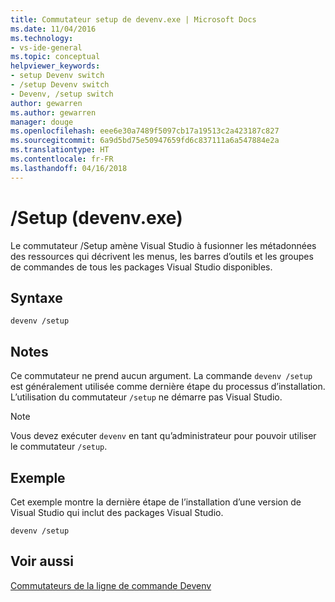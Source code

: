 ```yaml
---
title: Commutateur setup de devenv.exe | Microsoft Docs
ms.date: 11/04/2016
ms.technology:
- vs-ide-general
ms.topic: conceptual
helpviewer_keywords:
- setup Devenv switch
- /setup Devenv switch
- Devenv, /setup switch
author: gewarren
ms.author: gewarren
manager: douge
ms.openlocfilehash: eee6e30a7489f5097cb17a19513c2a423187c827
ms.sourcegitcommit: 6a9d5bd75e50947659fd6c837111a6a547884e2a
ms.translationtype: HT
ms.contentlocale: fr-FR
ms.lasthandoff: 04/16/2018
---
```

# <a name="setup-devenvexe"></a>/Setup (devenv.exe)

Le commutateur /Setup amène Visual Studio à fusionner les métadonnées des ressources qui décrivent les menus, les barres d’outils et les groupes de commandes de tous les packages Visual Studio disponibles.

## <a name="syntax"></a>Syntaxe

```shell
devenv /setup
```

## <a name="remarks"></a>Notes

Ce commutateur ne prend aucun argument. La commande `devenv /setup` est généralement utilisée comme dernière étape du processus d’installation. L’utilisation du commutateur `/setup` ne démarre pas Visual Studio.

> [!NOTE]
> Vous devez exécuter `devenv` en tant qu’administrateur pour pouvoir utiliser le commutateur `/setup`.

## <a name="example"></a>Exemple

Cet exemple montre la dernière étape de l’installation d’une version de Visual Studio qui inclut des packages Visual Studio.

```shell
devenv /setup
```

## <a name="see-also"></a>Voir aussi

[Commutateurs de la ligne de commande Devenv](../../ide/reference/devenv-command-line-switches.md)